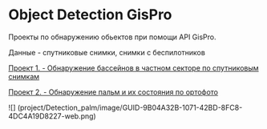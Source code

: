 # Object Detection GisPro

Проекты по обнаружению обьектов при помощи API GisPro. 

Данные - спутниковые снимки, снимки с беспилотников

[Проект 1. - Обнаружение бассейнов в частном секторе по спутниковым снимкам](https://github.com/SergeyShchus/Object-Detection-GisPro/tree/master/project/Detection_pool/Notebooks)

[Проект 2. - Обнаружение пальм и их состояния по ортофото](https://github.com/SergeyShchus/Object-Detection-GisPro/tree/master/project/Detection_palm)

![] (project/Detection_palm/image/GUID-9B04A32B-1071-42BD-8FC8-4DC4A19D8227-web.png)
